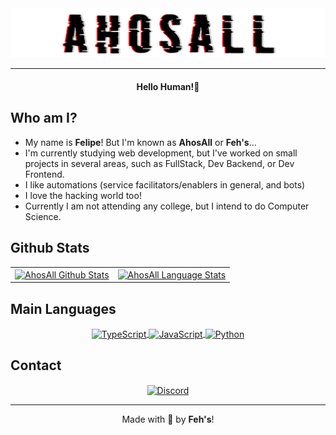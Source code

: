<!-- Header -->
<div align="center">
  <img src="./Assets/New.Thumb.png" alt="Ahosall Thumb">
  <hr>
  <h4>Hello Human!👋</h4>
</div>
<div>
  <h2>Who am I?</h2>
  <ul>
    <li>My name is <b>Felipe</b>! But I'm known as <b>AhosAll</b> or <b>Feh's</b>...</li>
    <li>I'm currently studying web development, but I've worked on small projects in several areas, such as FullStack, Dev Backend, or Dev Frontend.</li>
    <li>I like automations (service facilitators/enablers in general, and bots)</li>
    <li>I love the hacking world too!</li>
    <li>Currently I am not attending any college, but I intend to do Computer Science.</li>
  </ul>
</div>
<div>
  <h2>Github Stats</h2>
  <table align="center" width="100%" border="0">
    <tr>
      <td>
        <a href="https://github.com/Ahosall">
          <img align="center"
            src="https://github-readme-stats.vercel.app/api?username=ahosall&include_all_commits=false&count_private=true&show_icons=true&line_height=20text_color=D3D3D3&bg_color=0d1117&hide_border=true&custom_title=Estatísticas%20do%20Github"
            alt="AhosAll Github Stats" />
        </a>
      </td>
      <td>
        <a href="https://github.com/Ahosall">
          <img align="center"
            src="https://github-readme-stats.vercel.app/api/top-langs/?username=Ahosall&text_color=D3D3D3&bg_color=0d1117&hide_border=true&layout=compact"
            alt="AhosAll Language Stats" />
        </a>
      </td>
    </tr>
  </table>
  <h2>Main Languages</h2>
  <div align="center">
    <a href="https://www.typescriptlang.org/docs/">
      <span>
        <img align="center"
          src="https://img.shields.io/badge/TypeScript-007ACC?style=for-the-badge&logo=typescript&logoColor=white"
          alt="TypeScript" />
      </span>
    </a>
    <a href="https://www.javascript.com/">
      <span>
        <img align="center"
          src="https://img.shields.io/badge/JavaScript-FCDC00?style=for-the-badge&logo=javascript&logoColor=black"
          alt="JavaScript" />
      </span>
    </a>
    <a href="https://www.python.org/">
      <span>
        <img align="center"
          src="https://img.shields.io/badge/Python-244D70?style=for-the-badge&logo=python&logoColor=white"
          alt="Python" />
      </span>
    </a>
  </div>

  <h2>Contact</h2>
  <div align="center">
    <a href="https://discord.com/users/683703998729027769">
      <img align="center"
        src="https://img.shields.io/badge/Discord-green?style=for-the-badge&color=blue&logo=discord&logoColor=white"
        alt="Discord"/>
    </a>
  </div>
</div>
<div align="center">
  <hr>
  Made with 🤍 by <b>Feh's</b>!
</div>
